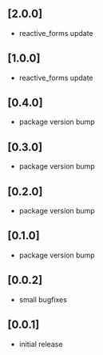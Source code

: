 ## [2.0.0]
* reactive_forms update

## [1.0.0]
* reactive_forms update

## [0.4.0]
* package version bump

## [0.3.0]
* package version bump

## [0.2.0]
* package version bump

## [0.1.0]
* package version bump

## [0.0.2]
* small bugfixes

## [0.0.1]
* initial release